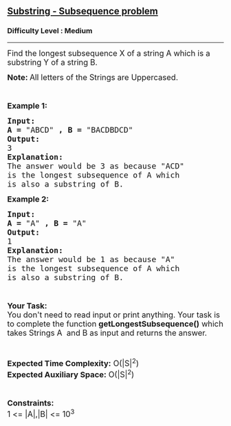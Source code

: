 <h2><a href="https://practice.geeksforgeeks.org/problems/substring-subsequence-problem1631/1?page=18&curated[]=7&sortBy=submissions">Substring - Subsequence problem</a></h2><h3>Difficulty Level : Medium</h3><hr><div class="problems_problem_content__Xm_eO"><p><span style="font-size:18px">Find the longest subsequence X of a string A which is a substring Y of a string B.</span></p>

<p><span style="font-size:18px"><strong>Note: </strong>All letters of the Strings are Uppercased.</span></p>

<p>&nbsp;</p>

<p><span style="font-size:18px"><strong>Example 1:</strong> </span></p>

<pre><span style="font-size:18px"><strong>Input:</strong>
<strong>A = </strong>"ABCD"<strong> , B = </strong>"BACDBDCD"
<strong>Output:
</strong>3
<strong>Explanation:</strong>
The answer would be 3 as because "ACD"
is the longest subsequence of A which
is also a substring of B.</span></pre>

<p><span style="font-size:18px"><strong>Example 2:</strong></span></p>

<pre><span style="font-size:18px"><strong>Input:</strong>
<strong>A = </strong>"A"<strong> , B = </strong>"A"
<strong>Output:
</strong>1
<strong>Explanation:</strong>
The answer would be 1 as because "A"
is the longest subsequence of A which
is also a substring of B. </span></pre>

<p>&nbsp;</p>

<p><span style="font-size:18px"><strong>Your Task:</strong><br>
You don't need to read input or print anything. Your task is to complete the function <strong>getLongestSubsequence</strong><strong>()</strong> which takes Strings A&nbsp; and B as input and returns the answer.</span></p>

<p>&nbsp;</p>

<p><span style="font-size:18px"><strong>Expected Time Complexity:</strong> O(|S|<sup>2</sup>)<br>
<strong>Expected Auxiliary Space:</strong> O(|S|<sup>2</sup>)</span></p>

<p>&nbsp;</p>

<p><span style="font-size:18px"><strong>Constraints:</strong><br>
1 &lt;= |A|,|B| &lt;= 10<sup>3</sup></span></p>
</div>